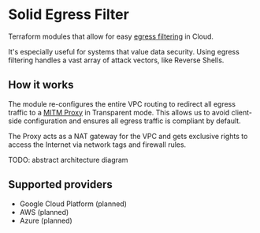 # Solid Egress Filter

Terraform modules that allow for easy [egress filtering](https://en.wikipedia.org/wiki/Egress_filtering) in Cloud. 

It's especially useful for systems that value data security. Using egress filtering handles a vast array of attack vectors, like Reverse Shells.

## How it works

The module re-configures the entire VPC routing to redirect all egress traffic to a [MITM Proxy](https://mitmproxy.org/) in Transparent mode.
This allows us to avoid client-side configuration and ensures all egress traffic is compliant by default.

The Proxy acts as a NAT gateway for the VPC and gets exclusive rights to access the Internet via network tags and firewall rules.

TODO: abstract architecture diagram

## Supported providers

* Google Cloud Platform (planned) 
* AWS (planned)
* Azure (planned)
